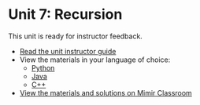 # Unit 7: Recursion

This unit is ready for instructor feedback.

- [Read the unit instructor guide](/unit7/guide.md)
- View the materials in your language of choice:
    - [Python](/unit7/python)
    - [Java](/unit7/java)
    - [C++](/unit7/cpp)
- [View the materials and solutions on Mimir Classroom](https://class.mimir.io/content_libraries/36e9705a-0cf2-4814-a5ab-5f1bed37624c)

